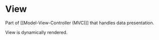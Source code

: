 # View

Part of [[Model-View-Controller (MVC)]] that handles data presentation.

View is dynamically rendered.
